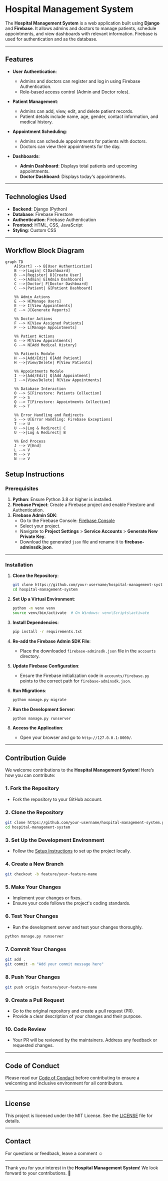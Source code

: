 
# Hospital Management System  

The **Hospital Management System** is a web application built using **Django** and **Firebase**. It allows admins and doctors to manage patients, schedule appointments, and view dashboards with relevant information. Firebase is used for authentication and as the database.  

---

## Features  

- **User Authentication**:  
  - Admins and doctors can register and log in using Firebase Authentication.  
  - Role-based access control (Admin and Doctor roles).  

- **Patient Management**:  
  - Admins can add, view, edit, and delete patient records.  
  - Patient details include name, age, gender, contact information, and medical history.  

- **Appointment Scheduling**:  
  - Admins can schedule appointments for patients with doctors.  
  - Doctors can view their appointments for the day.  

- **Dashboards**:  
  - **Admin Dashboard**: Displays total patients and upcoming appointments.  
  - **Doctor Dashboard**: Displays today's appointments.  

---

## Technologies Used  

- **Backend**: Django (Python)  
- **Database**: Firebase Firestore  
- **Authentication**: Firebase Authentication  
- **Frontend**: HTML, CSS, JavaScript  
- **Styling**: Custom CSS  

---

## Workflow Block Diagram


```mermaid
graph TD
    A[Start] --> B[User Authentication]
    B -->|Login| C[Dashboard]
    B -->|Register| D[Create User]
    C -->|Admin| E[Admin Dashboard]
    C -->|Doctor| F[Doctor Dashboard]
    C -->|Patient| G[Patient Dashboard]

    %% Admin Actions
    E --> H[Manage Users]
    E --> I[View Appointments]
    E --> J[Generate Reports]

    %% Doctor Actions
    F --> K[View Assigned Patients]
    F --> L[Manage Appointments]

    %% Patient Actions
    G --> M[View Appointments]
    G --> N[Add Medical History]

    %% Patients Module
    H -->|Add/Edit| O[Add Patient]
    H -->|View/Delete| P[View Patients]

    %% Appointments Module
    I -->|Add/Edit| Q[Add Appointment]
    I -->|View/Delete| R[View Appointments]

    %% Database Interaction
    O --> S[Firestore: Patients Collection]
    P --> S
    Q --> T[Firestore: Appointments Collection]
    R --> T

    %% Error Handling and Redirects
    S --> U[Error Handling: Firebase Exceptions]
    T --> U
    U -->|Log & Redirect| C
    U -->|Log & Redirect| B

    %% End Process
    J --> V[End]
    L --> V
    M --> V
    N --> V

```

## Setup Instructions  

### Prerequisites  

1. **Python**: Ensure Python 3.8 or higher is installed.  
2. **Firebase Project**: Create a Firebase project and enable Firestore and Authentication.  
3. **Firebase Admin SDK**:  
   - Go to the Firebase Console: [Firebase Console](https://console.firebase.google.com/)  
   - Select your project.  
   - Navigate to **Project Settings** > **Service Accounts** > **Generate New Private Key**.  
   - Download the generated `json` file and rename it to **firebase-adminsdk.json**.  

---

### Installation  

1. **Clone the Repository**:  
   ```bash  
   git clone https://github.com/your-username/hospital-management-system.git  
   cd hospital-management-system  
   ```  

2. **Set Up a Virtual Environment**:  
   ```bash  
   python -m venv venv  
   source venv/bin/activate  # On Windows: venv\Scripts\activate  
   ```  

3. **Install Dependencies**:  
   ```bash  
   pip install -r requirements.txt  
   ```  

4. **Re-add the Firebase Admin SDK File**:  
   - Place the downloaded `firebase-adminsdk.json` file in the `accounts` directory.  

5. **Update Firebase Configuration**:  
   - Ensure the Firebase initialization code in `accounts/firebase.py` points to the correct path for `firebase-adminsdk.json`.  

6. **Run Migrations**:  
   ```bash  
   python manage.py migrate  
   ```  

7. **Run the Development Server**:  
   ```bash  
   python manage.py runserver  
   ```  

8. **Access the Application**:  
   - Open your browser and go to `http://127.0.0.1:8000/`.  

---

## Contribution Guide  

We welcome contributions to the **Hospital Management System**! Here’s how you can contribute:  

### 1. **Fork the Repository**  
   - Fork the repository to your GitHub account.  

### 2. **Clone the Repository**  
   ```bash  
   git clone https://github.com/your-username/hospital-management-system.git  
   cd hospital-management-system  
   ```  

### 3. **Set Up the Development Environment**  
   - Follow the [Setup Instructions](#setup-instructions) to set up the project locally.  

### 4. **Create a New Branch**  
   ```bash  
   git checkout -b feature/your-feature-name  
   ```  

### 5. **Make Your Changes**  
   - Implement your changes or fixes.  
   - Ensure your code follows the project's coding standards.  

### 6. **Test Your Changes**  
   - Run the development server and test your changes thoroughly.  
   ```bash  
   python manage.py runserver  
   ```  

### 7. **Commit Your Changes**  
   ```bash  
   git add .  
   git commit -m "Add your commit message here"  
   ```  

### 8. **Push Your Changes**  
   ```bash  
   git push origin feature/your-feature-name  
   ```  

### 9. **Create a Pull Request**  
   - Go to the original repository and create a pull request (PR).  
   - Provide a clear description of your changes and their purpose.  

### 10. **Code Review**  
   - Your PR will be reviewed by the maintainers. Address any feedback or requested changes.  

---

## Code of Conduct  

Please read our [Code of Conduct](CODE_OF_CONDUCT.md) before contributing to ensure a welcoming and inclusive environment for all contributors.  

---

## License  

This project is licensed under the MIT License. See the [LICENSE](LICENSE) file for details.  

---

## Contact  

For questions or feedback, leave a comment ☺️  

---  

Thank you for your interest in the **Hospital Management System**! We look forward to your contributions. 🚀  


